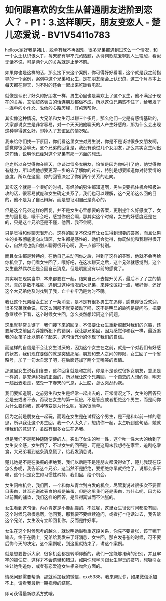 # 如何跟喜欢的女生从普通朋友进阶到恋人？ - P1：3.这样聊天，朋友变恋人 - 楚儿恋爱说 - BV1V5411o783

hello大家好我是褚儿，脱单有我不再困难，很多兄弟都遇到过这么一个情况，和一个女生认识很久了，每天都有聊不完的话题，从诗词歌赋爱聊到人生理想，看似无话不说，可是两个人的关系就是止步不前。

如果你也是这样的话，那么接下来这个案例，你可得好好看看，这个就是我之前指导的一个案例，案例中这个兄弟和女生，是在朋友聚会上认识的，这三个月基本上每天都在聊天，时不时的还会一起出来吃饭看电影。

就像是认识了好久的好朋友一样，男生心里也是喜欢上了这个女生，他不满足于现在的关系，又怕贸然表白的话连朋友都做不成，所以这位兄弟憋不住了，给我发了一连串的小作文，说他的心路历程，好的我帮你。

其实像这种情况，大兄弟和女生可以聊三个多月，那么他们一定是有感情基础的，大家都说女生是非常容易，对一个天天陪他聊天的人产生好感的，那为什么会出现这种聊得这么好，却掉入了友谊区的情况呢。

我来给你们找一下原因，你们看这里女生对男生说，你是不是谈过很多女朋友啊，感觉你很会聊天，这个兄弟的回复是，我没有谈过几个女朋友，那么其实女生问出这句话，说明他已经对这个兄弟有那一方面的想法。

他之所以会觉得你会聊天，你谈过很多女朋友，恰恰是因为你吸引了他，他觉得你有魅力，所以呢他想要更深一步的去了解你的过去，特别是想要知道你对待爱情的态度，所以在这里，你的回答决定了你们两个关系的走向。

其实这个就是一个很好的时机，有经验的男生都知道啊，男生只要抓住机会积极进攻的话，很容易就能和女生确定关系了，我们也可以理解，这个兄弟这么回的目的，他不是为了自己辩解，而是想证明自己是真心的。

但是这个兄弟这样的回复，并不是女生心里想要的答案，更别提什么好感度了，女生的回复是，哦不会吧，感觉你很会啊，那其实这个时候，女生的好感度还是在的，只是这个兄弟还是不懂，他回，我不会啊。

只是觉得和你聊天很开心，这样的回复不仅没有让女生得到想要的答案，而且让男生的关系彻底走向友谊区，女生都是感性的，她们会觉得，你既然能和我聊得很开心，自然呢也能和别人聊得很开心啊，我一点都不特别。

而且女生都是矜持的，在他自己主动问你之后，得到了这样的答案，他就不会再给你机会了，你们看女生回了，哦好吧，在这次聊天之后，这个兄弟就感觉到，这个女生虽然偶尔还是会回自己消息，但是明显没有以前的感觉了。

其实啊在现实当中，本来都要在一起，结果自己不去提升关系，最后不了了之的情况，真的是数不胜数，遇到过这种情况的大兄弟，来评论区扣一波，我好惨，还好这个大兄弟他及时找到了我，亡羊补牢乃是为时不晚。

我让这个兄弟给女生发了一条消息，是不是有很多男生在追你，感觉你很受欢迎，很多兄弟就会说，哎这么回那不就变被动了吗，这不是明显的舔狗是提问吗，把要急继续往下看，这个时候女生回，怎么突然想起问这个问题。

这里就非常关键了，我们接下来的回复，不仅要让女生重新燃起对我们的兴趣，还要解决之前因为莽撞所犯下的错误，我让那兄弟回，因为感觉你和我一样，最近追我的女孩子比以前多了起来，这句话充分的体现了我们的自信。

而这样的自信是不会让女生讨厌的，因为这个女生在之前，就是一个对我们有好感的状态，我们现在要做的就是突破那层，朋友和恋人之间的界限，女生回了一个省略号，加了一句太自恋了吧，在后面还加了两个无嘴笑的表情。

那这里女生说我们自恋，这种回复就是和之前，你是不是谈过很多女朋友，意思是一样的，是充满积极的正面的，所以我让这个兄弟回，一个自恋的人想约你，明天一起出去走走，感受一下春天的气息，女生回，怎么突然约我。

我们要知道啊，之前男生和女生是经常一起出去的，正常情况之下，女生的回答只会是去或者不去，而现在女生的第一反应，不是答应或者拒绝这个男生，而是问你为什么要约我，这种转变是为什么呢，答案很简单。

因为之前是朋友在一起玩，而现在女生是在试探这个男生，是不是和以前一样的意思，所以我让这个男生回，我一个人太久了，想约你一起，女生听到这句话，她就懂我们的意思了，虽然有很多女生在追我。

但是我们不是那种随随便便的人，突出了女生的唯一性，这个唯一性大大的给到了女生安全感，女生回了，不过女生的回答是，可是这周末我想待在家里，追剧吃零食，大兄弟看到这条消息慌了，给我发消息说。

楚儿她是不是在委婉的拒绝我，我们以后是不是连朋友都没得做了，楚儿我现在该怎么办呢，我告诉这个兄弟，这当然不是拒绝，要拒绝你早就拒绝了，说那么多干嘛，这个只是女生的习惯性矜持，我们回，给个机会。

女生问啥机会，我们回，一个和你从青丝到白发的机会，尽管我说过很多次不要盲目表白，甚至还说过表白的都是笨蛋，但是这里我们还是表白，为什么呢，因为经过前面的铺垫，我们这样的回答，是显得真诚而不油腻的。

女生看到这句话，内心肯定是小鹿乱撞的，不过呢，这里女生很长时间都没有回，这个时候兄弟很急啊，他问我，那我要不要继续追问，或者打个电话过去，我告诉这个兄弟，女生没有立即回复你，反而是件好事。

女生在这个时候思考的越久，就说明她越看重这段关系，你先不要紧张，该干嘛干嘛去，终于在晚上，兄弟给我发来了好消息，女生回，那白发苍苍的时候，可不要后悔今天的决定，这个案例呢，到这里就结束了，讲这个案例。

就是想要告诉大家，很多机会都是转瞬即逝的，我们一定能够准确的识别，并且牢牢的抓住它，这样才不会遗憾和错过，如果你想学习跟女生聊天的技巧，想吸引女生让她倒追你，或者有恋爱追女生相亲吻合方面的。

情感问题需要帮助，那就添加我的微信，cxx5388，我来帮助你，如果微信添加不上，请看我最新一期视频的结尾。

即可获得最新联系方式哦。